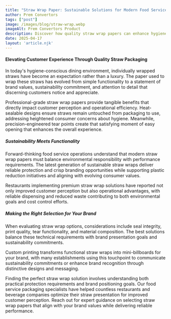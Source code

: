 ```yaml
---
title: "Straw Wrap Paper: Sustainable Solutions for Modern Food Service"
author: Prem Convertors
tags: ["post"]
image: /images/blog/straw-wrap.webp
imageAlt: Prem Convertors Product
description: Discover how quality straw wrap papers can enhance hygiene perception, support sustainability initiatives, and elevate customer experience for your food service business.
date: 2025-04-17
layout: 'article.njk'
---
```


#### Elevating Customer Experience Through Quality Straw Packaging

In today's hygiene-conscious dining environment, individually wrapped straws have become an expectation rather than a luxury. The paper used to wrap these straws has evolved from simple functionality to a statement of brand values, sustainability commitment, and attention to detail that discerning customers notice and appreciate.

Professional-grade straw wrap papers provide tangible benefits that directly impact customer perception and operational efficiency. Heat-sealable designs ensure straws remain untouched from packaging to use, addressing heightened consumer concerns about hygiene. Meanwhile, precision-engineered tear points create that satisfying moment of easy opening that enhances the overall experience.

##### Sustainability Meets Functionality

Forward-thinking food service operations understand that modern straw wrap papers must balance environmental responsibility with performance requirements. The latest generation of sustainable straw wraps deliver reliable protection and crisp branding opportunities while supporting plastic reduction initiatives and aligning with evolving consumer values.

Restaurants implementing premium straw wrap solutions have reported not only improved customer perception but also operational advantages, with reliable dispensing and reduced waste contributing to both environmental goals and cost control efforts.

##### Making the Right Selection for Your Brand

When evaluating straw wrap options, considerations include seal integrity, print quality, tear functionality, and material composition. The best solutions balance these technical requirements with brand presentation goals and sustainability commitments.

Custom printing transforms functional straw wraps into mini-billboards for your brand, with many establishments using this touchpoint to communicate sustainability commitments or enhance brand recognition through distinctive designs and messaging.

Finding the perfect straw wrap solution involves understanding both practical protection requirements and brand positioning goals. Our food service packaging specialists have helped countless restaurants and beverage companies optimize their straw presentation for improved customer perception. Reach out for expert guidance on selecting straw wrap papers that align with your brand values while delivering reliable performance.
